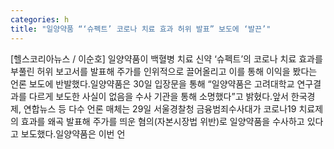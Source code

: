 ```yaml
---
categories: h
title: "일양약품 “‘슈펙트’ 코로나 치료 효과 허위 발표” 보도에 ‘발끈’"
---
```

[헬스코리아뉴스 / 이순호] 일양약품이 백혈병 치료 신약 ‘슈펙트’의 코로나 치료 효과를 부풀린 허위 보고서를 발표해 주가를 인위적으로 끌어올리고 이를 통해 이익을 봤다는 언론 보도에 반발했다.일양약품은 30일 입장문을 통해 “일양약품은 고려대학교 연구결과를 다르게 보도한 사실이 없음을 수사 기관을 통해 소명했다”고 밝혔다.앞서 한국경제, 연합뉴스 등 다수 언론 매체는 29일 서울경찰청 금융범죄수사대가 코로나19 치료제의 효과를 왜곡 발표해 주가를 띄운 혐의(자본시장법 위반)로 일양약품을 수사하고 있다고 보도했다.일양약품은 이번 언